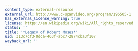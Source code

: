 ```yaml
---
content_type: external-resource
external_url: http://www.c-spanvideo.org/program/196505-1
has_external_license_warning: true
license: https://en.wikipedia.org/wiki/All_rights_reserved
status: ''
title: '*Legacy of Robert Moses*'
uid: 313c7cf3-0dca-463f-abc7-2874cba3f107
wayback_url: ''
---
```

